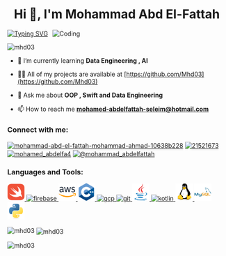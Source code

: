 <h1 align="center">Hi 👋, I'm Mohammad Abd El-Fattah</h1>
<a href="https://git.io/typing-svg"><img src="https://readme-typing-svg.demolab.com?font=Fira+Code&pause=1000&color=00C823&width=435&lines=A+Bachelor's+Degree+Student+Of+Computer+Science+%7C+iOS+Developer+from+Egypt" alt="Typing SVG" /></a>
<img align="right" alt="Coding" width="400" src="https://camo.githubusercontent.com/89233231dc8ba3dc5af6b979e9e3985ee8b9b70622d2ce686fc46c4a6706ea20/68747470733a2f2f6d69726f2e6d656469756d2e636f6d2f6d61782f313237322f312a5a53566d57476363317765454e6230536861775778772e676966">

<p align="left"> <img src="https://komarev.com/ghpvc/?username=mhd03&label=Profile%20views&color=0e75b6&style=flat" alt="mhd03" /> </p>

- 🌱 I’m currently learning **Data Engineering , AI**

- 👨‍💻 All of my projects are available at [https://github.com/Mhd03](https://github.com/Mhd03)

- 💬 Ask me about **OOP , Swift and Data Engineering**

- 📫 How to reach me **mohamed-abdelfattah-seleim@hotmail.com**

<h3 align="left">Connect with me:</h3>
<p align="left">
<a href="https://linkedin.com/in/mohammad-abd-el-fattah-mohammad-ahmad-10638b228" target="blank"><img align="center" src="https://raw.githubusercontent.com/rahuldkjain/github-profile-readme-generator/master/src/images/icons/Social/linked-in-alt.svg" alt="mohammad-abd-el-fattah-mohammad-ahmad-10638b228" height="30" width="40" /></a>
<a href="https://stackoverflow.com/users/21521673" target="blank"><img align="center" src="https://raw.githubusercontent.com/rahuldkjain/github-profile-readme-generator/master/src/images/icons/Social/stack-overflow.svg" alt="21521673" height="30" width="40" /></a>
<a href="https://www.hackerrank.com/mohamed_abdelfa4" target="blank"><img align="center" src="https://raw.githubusercontent.com/rahuldkjain/github-profile-readme-generator/master/src/images/icons/Social/hackerrank.svg" alt="mohamed_abdelfa4" height="30" width="40" /></a>
<a href="https://www.hackerearth.com/@mohammad_abdelfattah" target="blank"><img align="center" src="https://raw.githubusercontent.com/rahuldkjain/github-profile-readme-generator/master/src/images/icons/Social/hackerearth.svg" alt="@mohammad_abdelfattah" height="30" width="40" /></a>
</p>

<h3 align="left">Languages and Tools:</h3>
<p align="left">
   <a href="https://developer.apple.com/swift/" target="_blank" rel="noreferrer"> <img src="https://raw.githubusercontent.com/devicons/devicon/master/icons/swift/swift-original.svg" alt="swift" width="40" height="40"/> </a>
  <a href="https://firebase.google.com/" target="_blank" rel="noreferrer"> <img src="https://www.vectorlogo.zone/logos/firebase/firebase-icon.svg" alt="firebase" width="40" height="40"/> </a>
  <a href="https://aws.amazon.com" target="_blank" rel="noreferrer"> 
    <img src="https://raw.githubusercontent.com/devicons/devicon/master/icons/amazonwebservices/amazonwebservices-original-wordmark.svg" alt="aws" width="40" height="40"/> 
  </a>  <a href="https://www.w3schools.com/cpp/" target="_blank" rel="noreferrer"> <img src="https://raw.githubusercontent.com/devicons/devicon/master/icons/cplusplus/cplusplus-original.svg" alt="cplusplus" width="40" height="40"/> </a>  <a href="https://cloud.google.com" target="_blank" rel="noreferrer"> <img src="https://www.vectorlogo.zone/logos/google_cloud/google_cloud-icon.svg" alt="gcp" width="40" height="40"/> </a> <a href="https://git-scm.com/" target="_blank" rel="noreferrer"> <img src="https://www.vectorlogo.zone/logos/git-scm/git-scm-icon.svg" alt="git" width="40" height="40"/> </a>  <a href="https://www.java.com" target="_blank" rel="noreferrer"> <img src="https://raw.githubusercontent.com/devicons/devicon/master/icons/java/java-original.svg" alt="java" width="40" height="40"/> </a> <a href="https://kotlinlang.org" target="_blank" rel="noreferrer"> <img src="https://www.vectorlogo.zone/logos/kotlinlang/kotlinlang-icon.svg" alt="kotlin" width="40" height="40"/> </a> <a href="https://www.linux.org/" target="_blank" rel="noreferrer"> <img src="https://raw.githubusercontent.com/devicons/devicon/master/icons/linux/linux-original.svg" alt="linux" width="40" height="40"/> </a> <a href="https://www.mysql.com/" target="_blank" rel="noreferrer"> <img src="https://raw.githubusercontent.com/devicons/devicon/master/icons/mysql/mysql-original-wordmark.svg" alt="mysql" width="40" height="40"/> </a> <a href="https://www.python.org" target="_blank" rel="noreferrer"> <img src="https://raw.githubusercontent.com/devicons/devicon/master/icons/python/python-original.svg" alt="python" width="40" height="40"/> </a>   
</p>

<p><img align="left" src="https://github-readme-stats.vercel.app/api/top-langs?username=mhd03&show_icons=true&locale=en&layout=compact" alt="mhd03" /></p>

<p>&nbsp;<img align="center" src="https://github-readme-stats.vercel.app/api?username=mhd03&show_icons=true&locale=en" alt="mhd03" /></p>

<p><img align="center" src="https://github-readme-streak-stats.herokuapp.com/?user=mhd03&" alt="mhd03" /></p>

